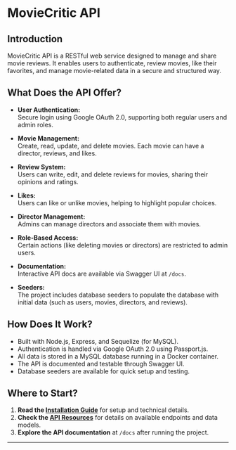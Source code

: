# MovieCritic API

## Introduction

MovieCritic API is a RESTful web service designed to manage and share movie reviews. It enables users to authenticate, review movies, like their favorites, and manage movie-related data in a secure and structured way.

## What Does the API Offer?

- **User Authentication:**  
  Secure login using Google OAuth 2.0, supporting both regular users and admin roles.

- **Movie Management:**  
  Create, read, update, and delete movies. Each movie can have a director, reviews, and likes.

- **Review System:**  
  Users can write, edit, and delete reviews for movies, sharing their opinions and ratings.

- **Likes:**  
  Users can like or unlike movies, helping to highlight popular choices.

- **Director Management:**  
  Admins can manage directors and associate them with movies.

- **Role-Based Access:**  
  Certain actions (like deleting movies or directors) are restricted to admin users.

- **Documentation:**  
  Interactive API docs are available via Swagger UI at `/docs`.

- **Seeders:**  
  The project includes database seeders to populate the database with initial data (such as users, movies, directors, and reviews).

## How Does It Work?

- Built with Node.js, Express, and Sequelize (for MySQL).
- Authentication is handled via Google OAuth 2.0 using Passport.js.
- All data is stored in a MySQL database running in a Docker container.
- The API is documented and testable through Swagger UI.
- Database seeders are available for quick setup and testing.

## Where to Start?

1. **Read the [Installation Guide](../README.md#installation)** for setup and technical details.
2. **Check the [API Resources](./resources.md)** for details on available endpoints and data models.
3. **Explore the API documentation** at `/docs` after running the project.

---
